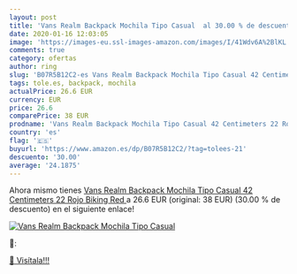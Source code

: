 ```yaml
---
layout: post
title: 'Vans Realm Backpack Mochila Tipo Casual  al 30.00 % de descuento'
date: 2020-01-16 12:03:05
image: 'https://images-eu.ssl-images-amazon.com/images/I/41Wdv6A%2BlKL._SL200_.jpg'
comments: true
category: ofertas
author: ring
slug: 'B07R5B12C2-es Vans Realm Backpack Mochila Tipo Casual 42 Centimeters 22...'
tags: tole.es, backpack, mochila
actualPrice: 26.6 EUR
currency: EUR
price: 26.6
comparePrice: 38 EUR
prodname: 'Vans Realm Backpack Mochila Tipo Casual 42 Centimeters 22 Rojo  Biking Red '
country: 'es'
flag: '🇪🇸'
buyurl: 'https://www.amazon.es/dp/B07R5B12C2/?tag=tolees-21'
descuento: '30.00'
average: '24.1875'
---
```


Ahora mismo tienes [Vans Realm Backpack Mochila Tipo Casual 42 Centimeters 22 Rojo  Biking Red ](https://www.amazon.es/dp/B07R5B12C2/?tag=tolees-21) a 26.6 EUR (original: 38 EUR) (30.00 %  de descuento) en el siguiente enlace!

[![Vans Realm Backpack Mochila Tipo Casual ](https://images-eu.ssl-images-amazon.com/images/I/41Wdv6A%2BlKL._SL200_.jpg)](https://www.amazon.es/dp/B07R5B12C2/?tag=tolees-21)

🔎:


[🛒 Visítala!!!](https://www.amazon.es/dp/B07R5B12C2/?tag=tolees-21)
